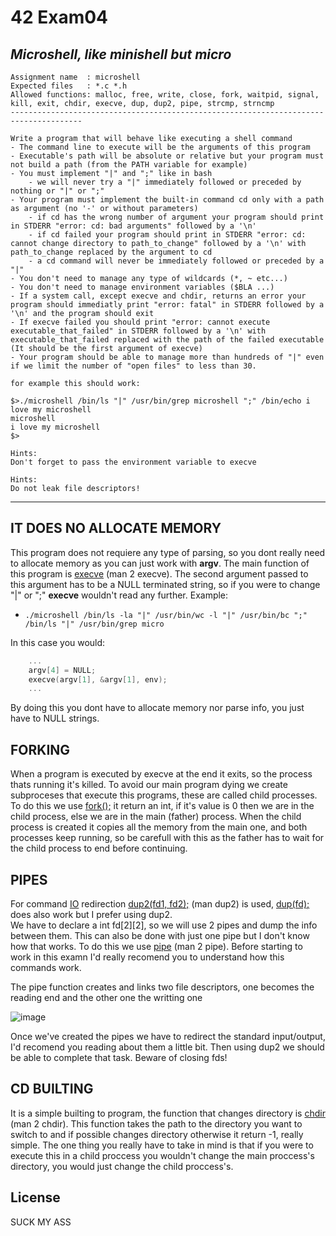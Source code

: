 # 42 Exam04
## _Microshell, like minishell but micro_
```
Assignment name  : microshell
Expected files   : *.c *.h
Allowed functions: malloc, free, write, close, fork, waitpid, signal, kill, exit, chdir, execve, dup, dup2, pipe, strcmp, strncmp
--------------------------------------------------------------------------------------

Write a program that will behave like executing a shell command
- The command line to execute will be the arguments of this program
- Executable's path will be absolute or relative but your program must not build a path (from the PATH variable for example)
- You must implement "|" and ";" like in bash
	- we will never try a "|" immediately followed or preceded by nothing or "|" or ";"
- Your program must implement the built-in command cd only with a path as argument (no '-' or without parameters)
	- if cd has the wrong number of argument your program should print in STDERR "error: cd: bad arguments" followed by a '\n'
	- if cd failed your program should print in STDERR "error: cd: cannot change directory to path_to_change" followed by a '\n' with path_to_change replaced by the argument to cd
	- a cd command will never be immediately followed or preceded by a "|"
- You don't need to manage any type of wildcards (*, ~ etc...)
- You don't need to manage environment variables ($BLA ...)
- If a system call, except execve and chdir, returns an error your program should immediatly print "error: fatal" in STDERR followed by a '\n' and the program should exit
- If execve failed you should print "error: cannot execute executable_that_failed" in STDERR followed by a '\n' with executable_that_failed replaced with the path of the failed executable (It should be the first argument of execve)
- Your program should be able to manage more than hundreds of "|" even if we limit the number of "open files" to less than 30.

for example this should work:

$>./microshell /bin/ls "|" /usr/bin/grep microshell ";" /bin/echo i love my microshell
microshell
i love my microshell
$>

Hints:
Don't forget to pass the environment variable to execve

Hints:
Do not leak file descriptors!
```
---
## IT DOES NO ALLOCATE MEMORY

This program does not requiere any type of parsing, so you dont really need to allocate memory as you can just work with **argv**.
The main function of this program is [execve][exec] (man 2 execve). The second argument passed to this argument has to be a NULL 
terminated string, so if you were to change "|" or ";" **execve** wouldn't read any further.
Example:
- `./microshell /bin/ls -la "|" /usr/bin/wc -l "|" /usr/bin/bc ";" /bin/ls "|" /usr/bin/grep micro`

In this case you would: 
```C
    ...
    argv[4] = NULL;
    execve(argv[1], &argv[1], env);
    ...
```
By doing this you dont have to allocate memory nor parse info, you just have to NULL strings.

## FORKING

When a program is executed by execve at the end it exits, so the process thats running it's killed. To avoid our main program dying 
we create subproceses that execute this programs, these are called child processes. To do this we use [fork();][fork] it return an 
int, if it's value is 0 then we are in the child process, else we are in the main (father) process. When the child process is created
it copies all the memory from the main one, and both processes keep running, so be carefull with this as the father has to wait for the
child process to end before continuing.

## PIPES

For command [IO][io] redirection [dup2(fd1, fd2);][dup] (man dup2) is used, [dup(fd);][dup] does also work but I prefer using dup2.  
We have to declare a int fd[2][2], so we will use 2 pipes and dump the info between them. This can also be done with just one pipe 
but I don't know how that works. To do this we use [pipe][pipe] (man 2 pipe).
Before starting to work in this examn I'd really recomend you to understand how this commands work.

The pipe function creates and links two file descriptors, one becomes the reading end and the other one the writting one

![image](https://media.geeksforgeeks.org/wp-content/uploads/Process.jpg)

Once we've created the pipes we have to redirect the standard input/output, I'd recomend you reading about them a little bit. Then
using dup2 we should be able to complete that task. Beware of closing fds!

## CD BUILTING

It is a simple builting to program, the function that changes directory is [chdir][chdir] (man 2 chdir). This function takes the path 
to the directory you want to switch to and if possible changes directory otherwise it return -1, really simple. The one thing you really 
have to take in mind is that if you were to execute this in a child proccess you wouldn't change the main proccess's directory, you would 
just change the child proccess's.


## License

SUCK MY ASS

[//]: #

   [exec]: <https://man7.org/linux/man-pages/man2/execve.2.html>
   [io]: <https://en.wikipedia.org/wiki/Input/output>
   [dup]: <https://man7.org/linux/man-pages/man2/dup.2.html>
   [pipe]: <https://man7.org/linux/man-pages/man2/pipe.2.html>
   [chdir]: <https://man7.org/linux/man-pages/man2/chdir.2.html>
   [fork]: <https://man7.org/linux/man-pages/man2/fork.2.html>
